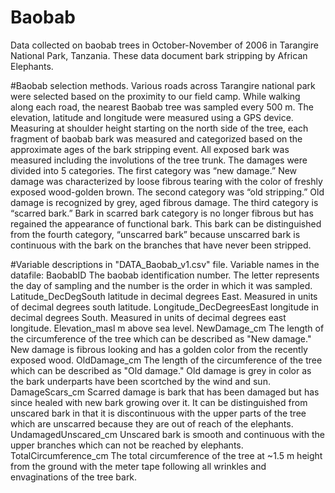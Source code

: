 # Baobab
Data collected on baobab trees in October-November of 2006 in Tarangire National Park, Tanzania. These data document bark stripping by African Elephants.

#Baobab selection methods.
Various roads across Tarangire national park were selected based on the proximity to our field camp. 
While walking along each road, the nearest Baobab tree was sampled every 500 m. 
The elevation, latitude and longitude were measured using a GPS device.   
Measuring at shoulder height starting on the north side of the tree, each fragment of baobab bark was measured and categorized based on the approximate ages of the bark stripping event.
All exposed bark was measured including the involutions of the tree trunk.
The damages were divided into 5 categories. 
The first category was “new damage.” 
New damage was characterized by loose fibrous tearing with the color of freshly exposed wood-golden brown.
The second category was “old stripping.” 
Old damage is recognized by grey, aged fibrous damage. 
The third category is “scarred bark.” 
Bark in scarred bark category is no longer fibrous but has regained the appearance of functional bark. 
This bark can be distinguished from the fourth category, “unscarred bark” because unscarred bark is continuous with the bark on the branches that have never been stripped.

#Variable descriptions in "DATA_Baobab_v1.csv" file.
Variable names in the datafile:
BaobabID	The baobab identification number. The letter represents the day of sampling and the number is the order in which it was sampled.
Latitude_DecDegSouth	latitude in decimal degrees East. Measured in units of decimal degrees south latitude.
Longitude_DecDegreesEast	longitude in decimal degrees South. Measured in units of decimal degrees east longitude.
Elevation_masl	m above sea level.
NewDamage_cm	The length of the circumference of the tree which can be described as "New damage." New damage is fibrous looking and has a golden color from the recently exposed wood.
OldDamage_cm	The length of the circumference of the tree which can be described as "Old damage." Old damage is grey in color as the bark underparts have been scortched by the wind and sun.
DamageScars_cm	Scarred damage is bark that has been damaged but has since healed with new bark growing over it. It can be distinguished from unscared bark in that it is discontinuous with the upper parts of the tree which are unscarred because they are out of reach of the elephants.
UndamagedUnscared_cm	Unscared bark is smooth and continuous with the upper branches which can not be reached by elephants.
TotalCircumference_cm	The total circumference of the tree at ~1.5 m height from the ground with the meter tape following all wrinkles and envaginations of the tree bark.
